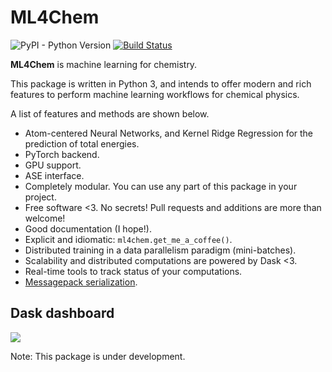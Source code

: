 ML4Chem
===========

![PyPI - Python Version](https://img.shields.io/pypi/pyversions/ml4chem.svg)
[![Build Status](https://travis-ci.com/muammar/ml4chem.svg?branch=master)](https://travis-ci.com/muammar/ml4chem)


**ML4Chem** is machine learning for chemistry.

This package is written in Python 3, and intends to offer modern and rich
features to perform machine learning workflows for chemical physics.

A list of features and methods are shown below.

- Atom-centered Neural Networks, and Kernel Ridge Regression for the prediction
  of total energies.
- PyTorch backend.
- GPU support.
- ASE interface.
- Completely modular. You can use any part of this package in your project.
- Free software <3. No secrets! Pull requests and additions are more than
  welcome!
- Good documentation (I hope!).
- Explicit and idiomatic: `ml4chem.get_me_a_coffee()`.
- Distributed training in a data parallelism paradigm (mini-batches).
- Scalability and distributed computations are powered by Dask <3.
- Real-time tools to track status of your computations.
- [Messagepack serialization](https://msgpack.org/index.html).


## Dask dashboard
![](https://raw.githubusercontent.com/muammar/ml4chem/master/docs/source/_static/dask_dashboard.png)

Note: This package is under development.
